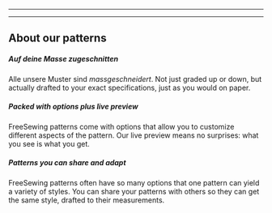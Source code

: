 - - -
- - -

## About our patterns

##### Auf deine Masse zugeschnitten

Alle unsere Muster sind *massgeschneidert*. Not just graded up or down, but actually drafted to your exact specifications, just as you would on paper.

##### Packed with options plus live preview

FreeSewing patterns come with options that allow you to customize different aspects of the pattern. Our live preview means no surprises: what you see is what you get.

##### Patterns you can share and adapt

FreeSewing patterns often have so many options that one pattern can yield a variety of styles. You can share your patterns with others so they can get the same style, drafted to their measurements.

